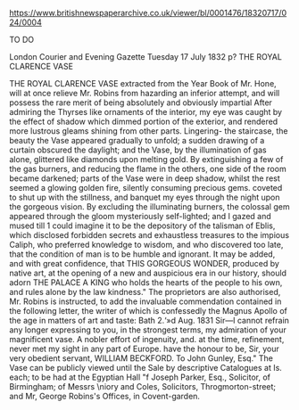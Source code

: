 https://www.britishnewspaperarchive.co.uk/viewer/bl/0001476/18320717/024/0004

TO DO

London Courier and Evening Gazette
Tuesday 17 July 1832
p?
THE ROYAL CLARENCE VASE

THE ROYAL CLARENCE VASE extracted from the Year Book of Mr. Hone, will at once relieve Mr. Robins from hazarding an inferior attempt, and will possess the rare merit of being absolutely and obviously impartial After admiring the Thyrses like ornaments of the interior, my eye was caught by the effect of shadow which dimmed portion of the exterior, and rendered more lustrous gleams shining from other parts. Lingering- the staircase, the beauty the Vase appeared gradually to unfold; a sudden drawing of a curtain obscured the daylight; and the Vase, by the illumination of gas alone, glittered like diamonds upon melting gold. By extinguishing a few of the gas burners, and reducing the flame in the others, one side of the room became darkened; parts of the Vase were in deep shadow, whilst the rest seemed a glowing golden fire, silently consuming precious gems. coveted to shut up with the stillness, and banquet my eyes through the night upon the gorgeous vision. By excluding the illuminating burners, the colossal gem appeared through the gloom mysteriously self-lighted; and I gazed and mused till 1 could imagine it to be the depository of the talisman of Eblis, which disclosed forbidden secrets and exhaustless treasures to the impious Caliph, who preferred knowledge to wisdom, and who discovered too late, that the condition of man is to be humble and ignorant. It may be added, and with great confidence, that THIS GORGEOUS WONDER, produced by native art, at the opening of a new and auspicious era in our history, should adorn THE PALACE A KING who holds the hearts of the people to his own, and rules alone by the law kindness." The proprietors are also authorised, Mr. Robins is instructed, to add the invaluable commendation contained in the following letter, the writer of which is confessedly the Magnus Apollo of the age in matters of art and taste: Bath 2.‘»d Aug. 1831 Sir—I cannot refrain any longer expressing to you, in the strongest terms, my admiration of your magnificent vase. A nobler effort of ingenuity, and. at the time, refinement, never met my sight in any part of Europe. have the honour to be, Sir, your very obedient servant, WILLIAM BECKFORD. To John Gunley, Esq." The Vase can be publicly viewed until the Sale by descriptive Catalogues at Is. each; to be had at the Egyptian Hall "f Joseph Parker, Esq., Solicitor, of Birmingham; of Messrs \niory and Coles, Solicitors, Throgmorton-street; and Mr, George Robins's Offices, in Covent-garden.

